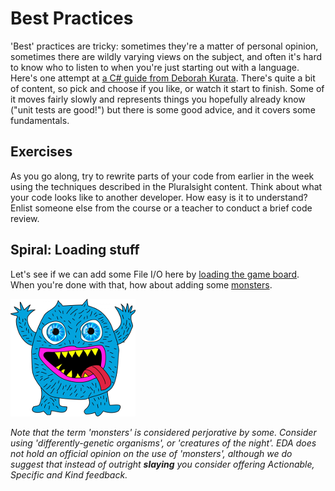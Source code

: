 # Best Practices

'Best' practices are tricky: sometimes they're a matter of personal opinion, sometimes there are wildly varying views on the subject, and often it's hard to know who to listen to when you're just starting out with a language. Here's one attempt at [a C# guide from Deborah Kurata](https://app.pluralsight.com/library/courses/csharp-best-practices-improving-basics/table-of-contents). There's quite a bit of content, so pick and choose if you like, or watch it start to finish. Some of it moves fairly slowly and represents things you hopefully already know ("unit tests are good!") but there is some good advice, and it covers some fundamentals.


## Exercises

As you go along, try to rewrite parts of your code from earlier in the week using the techniques described in the Pluralsight content. Think about what your code looks like to another developer. How easy is it to understand? Enlist someone else from the course or a teacher to conduct a brief code review.


## Spiral: Loading stuff

Let's see if we can add some File I/O here by [loading the game board](spiral/loading.md). When you're done with that, how about adding some [monsters](spiral/loading.md).

![](blue-monster.png)

_Note that the term 'monsters' is considered perjorative by some. Consider using 'differently-genetic organisms', or 'creatures of the night'. EDA does not hold an official opinion on the use of 'monsters', although we do suggest that instead of outright **slaying** you consider offering Actionable, Specific and Kind feedback._

